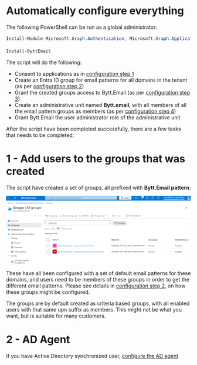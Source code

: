 # Automatically configure everything

The following PowerShell can be run as a global administrator: 

```PowerShell
Install-Module Microsoft.Graph.Authentication, Microsoft.Graph.Applications, Microsoft.Graph.Groups, Microsoft.Graph.Identity.SignIns, Microsoft.Graph.Identity.DirectoryManagement, Fortytwo.ByttEmail.Installation -Scope CurrentUser

Install-ByttEmail
```

The script will do the following:

- Consent to applications as in [configuration step 1](config-step1.md)
- Create an Entra ID group for email patterns for all domains in the tenant (as per [configuration step 2](config-step2.md))
- Grant the created groups access to Bytt.Email (as per [configuration step 3](config-step3.md))
- Create an administrative unit named **Bytt.email**, with all members of all the email pattern groups as members (as per [configuration step 4](config-step4.md))
- Grant Bytt.Email the user administrator role of the administrative unit

After the script have been completed successfully, there are a few tasks that needs to be completed:

# 1 - Add users to the groups that was created

The script have created a set of groups, all prefixed with **Bytt.Email pattern**:

![](media/20251013083100.png)

These have all been configured with a set of default email patterns for these domains, and users need to be members of these groups in order to get the different email patterns. Please see details in [configuration step 2](config-step2.md), on how these groups might be configured. 


The groups are by default created as criteria based groups, with all enabled users with that same upn suffix as members. This might not be what you want, but is suitable for many customers.

# 2 - AD Agent

If you have Active Directory synchronized user, [configure the AD agent](config-step5.md)
